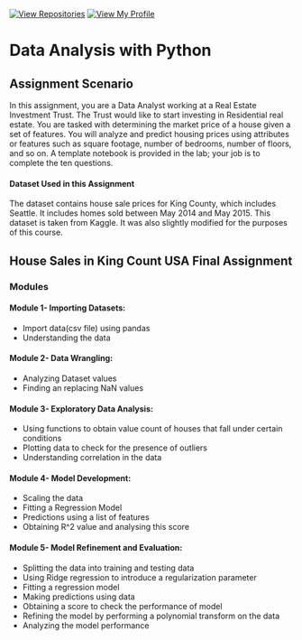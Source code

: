 [![View Repositories](https://img.shields.io/badge/View-My_Repositories-blue?logo=GitHub)](https://github.com/Yulia-Momotyuk?tab=repositories)
[![View My Profile](https://img.shields.io/badge/View-My_Profile-green?logo=GitHub)](https://github.com/Yulia-Momotyuk)
# Data Analysis with Python

## Assignment Scenario

In this assignment, you are a Data Analyst working at a Real Estate Investment Trust. The Trust would like to start investing in Residential real estate. You are tasked with determining the market price of a house given a set of features. You will analyze and predict housing prices using attributes or features such as square footage, number of bedrooms, number of floors, and so on. A template notebook is provided in the lab; your job is to complete the ten questions.

#### Dataset Used in this Assignment
The dataset contains house sale prices for King County, which includes Seattle. It includes homes sold between May 2014 and May 2015. This dataset is taken from Kaggle. It was also slightly modified for the purposes of this course.

## House Sales in King Count USA Final Assignment

### Modules

#### Module 1- Importing Datasets:
- Import data(csv file) using pandas
- Understanding the data

#### Module 2- Data Wrangling:
- Analyzing Dataset values
- Finding an replacing NaN values

#### Module 3- Exploratory Data Analysis:
- Using functions to obtain value count of houses that fall under certain conditions
- Plotting data to check for the presence of outliers
- Understanding correlation in the data

#### Module 4- Model Development:
- Scaling the data
- Fitting a Regression Model
- Predictions using a list of features
- Obtaining R^2 value and analysing this score

#### Module 5- Model Refinement and Evaluation:
- Splitting the data into training and testing data
- Using Ridge regression to introduce a regularization parameter
- Fitting a regression model
- Making predictions using data
- Obtaining a score to check the performance of model
- Refining the model by performing a polynomial transform on the data
- Analyzing the model performance


 
